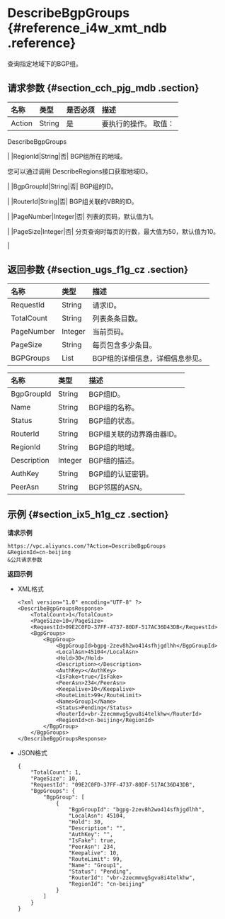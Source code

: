 # DescribeBgpGroups {#reference_i4w_xmt_ndb .reference}

查询指定地域下的BGP组。

## 请求参数 {#section_cch_pjg_mdb .section}

|名称|类型|是否必须|描述|
|:-|:-|:---|:-|
|Action|String|是| 要执行的操作。 取值：

 DescribeBgpGroups

 |
|RegionId|String|否| BGP组所在的地域。

 您可以通过调用 DescribeRegions接口获取地域ID。

 |
|BgpGroupId|String|否| BGP组的ID。

 |
|RouterId|String|否| BGP组关联的VBR的ID。

 |
|PageNumber|Integer|否| 列表的页码，默认值为1。

 |
|PageSize|Integer|否| 分页查询时每页的行数，最大值为50，默认值为10。

 |

## 返回参数 {#section_ugs_f1g_cz .section}

|名称|类型|描述|
|:-|:-|:-|
|RequestId|String|请求ID。|
|TotalCount|String|列表条条目数。|
|PageNumber|Integer|当前页码。|
|PageSize|String|每页包含多少条目。|
|BGPGroups|List|BGP组的详细信息，详细信息参见。|

|名称|类型|描述|
|:-|:-|:-|
|BgpGroupId|String|BGP组ID。|
|Name|String|BGP组的名称。|
|Status|String|BGP组的状态。|
|RouterId|String|BGP组关联的边界路由器ID。|
|RegionId|String|BGP组的地域。|
|Description|Integer|BGP组的描述。|
|AuthKey|String|BGP组的认证密钥。|
|PeerAsn|String|BGP邻居的ASN。|

## 示例 {#section_ix5_h1g_cz .section}

**请求示例**

``` {#createVPCpub}
https://vpc.aliyuncs.com/?Action=DescribeBgpGroups
&RegionId=cn-beijing
&公共请求参数
```

**返回示例**

-   XML格式

    ```
    <?xml version="1.0" encoding="UTF-8" ?>
    <DescribeBgpGroupsResponse>
    	<TotalCount>1</TotalCount>
    	<PageSize>10</PageSize>
    	<RequestId>09E2C0FD-37FF-4737-80DF-517AC36D43DB</RequestId>
    	<BgpGroups>
    		<BgpGroup>
    			<BgpGroupId>bgpg-2zev8h2wo414sfhjgdlhh</BgpGroupId>
    			<LocalAsn>45104</LocalAsn>
    			<Hold>30</Hold>
    			<Description></Description>
    			<AuthKey></AuthKey>
    			<IsFake>true</IsFake>
    			<PeerAsn>234</PeerAsn>
    			<Keepalive>10</Keepalive>
    			<RouteLimit>99</RouteLimit>
    			<Name>Group1</Name>
    			<Status>Pending</Status>
    			<RouterId>vbr-2zecmmvg5gvu8i4telkhw</RouterId>
    			<RegionId>cn-beijing</RegionId>
    		</BgpGroup>
    	</BgpGroups>
    </DescribeBgpGroupsResponse>
    ```

-   JSON格式

    ```
    {
        "TotalCount": 1, 
        "PageSize": 10, 
        "RequestId": "09E2C0FD-37FF-4737-80DF-517AC36D43DB", 
        "BgpGroups": {
            "BgpGroup": [
                {
                    "BgpGroupId": "bgpg-2zev8h2wo414sfhjgdlhh", 
                    "LocalAsn": 45104, 
                    "Hold": 30, 
                    "Description": "", 
                    "AuthKey": "", 
                    "IsFake": true, 
                    "PeerAsn": 234, 
                    "Keepalive": 10, 
                    "RouteLimit": 99, 
                    "Name": "Group1", 
                    "Status": "Pending", 
                    "RouterId": "vbr-2zecmmvg5gvu8i4telkhw", 
                    "RegionId": "cn-beijing"
                }
            ]
        }
    }
    ```


